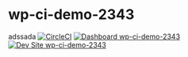 # wp-ci-demo-2343
 adssada
[![CircleCI](https://circleci.com/gh/populist/wp-ci-demo-2343.svg?style=shield)](https://circleci.com/gh/populist/wp-ci-demo-2343)
[![Dashboard wp-ci-demo-2343](https://img.shields.io/badge/dashboard-wp_ci_demo_2343-yellow.svg)](https://dashboard.pantheon.io/sites/eef2b8fb-f14f-433e-bd49-972825d4ce77#dev/code)
[![Dev Site wp-ci-demo-2343](https://img.shields.io/badge/site-wp_ci_demo_2343-blue.svg)](http://dev-wp-ci-demo-2343.pantheonsite.io/)

